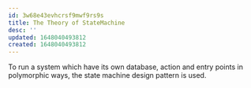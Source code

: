 ```yaml
---
id: 3w68e43evhcrsf9mwf9rs9s
title: The Theory of StateMachine
desc: ''
updated: 1648040493812
created: 1648040493812
---
```


To run a system which have its own database, action and entry points in polymorphic ways, the state machine design pattern is used.
